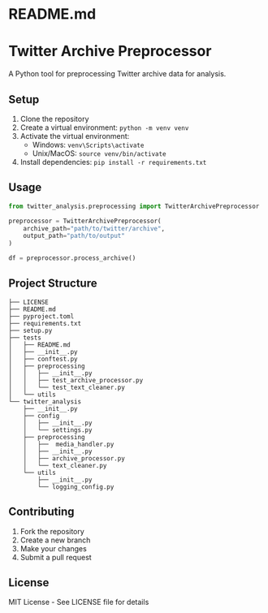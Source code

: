 # README.md
# Twitter Archive Preprocessor

A Python tool for preprocessing Twitter archive data for analysis.

## Setup

1. Clone the repository
2. Create a virtual environment: `python -m venv venv`
3. Activate the virtual environment:
   - Windows: `venv\Scripts\activate`
   - Unix/MacOS: `source venv/bin/activate`
4. Install dependencies: `pip install -r requirements.txt`

## Usage

```python
from twitter_analysis.preprocessing import TwitterArchivePreprocessor

preprocessor = TwitterArchivePreprocessor(
    archive_path="path/to/twitter/archive",
    output_path="path/to/output"
)

df = preprocessor.process_archive()
```

## Project Structure

```
├── LICENSE
├── README.md
├── pyproject.toml
├── requirements.txt
├── setup.py
├── tests
│   ├── README.md
│   ├── __init__.py
│   ├── conftest.py
│   ├── preprocessing
│   │   ├── __init__.py
│   │   ├── test_archive_processor.py
│   │   └── test_text_cleaner.py
│   └── utils
└── twitter_analysis
    ├── __init__.py
    ├── config
    │   ├── __init__.py
    │   └── settings.py
    ├── preprocessing
    │   ├──  media_handler.py
    │   ├── __init__.py
    │   ├── archive_processor.py
    │   └── text_cleaner.py
    └── utils
        ├── __init__.py
        └── logging_config.py
```

## Contributing

1. Fork the repository
2. Create a new branch
3. Make your changes
4. Submit a pull request

## License

MIT License - See LICENSE file for details
